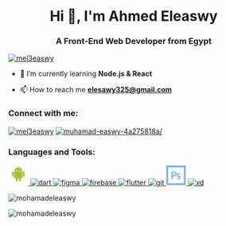 <h1 align="center">Hi 👋, I'm Ahmed Eleaswy</h1>
<h3 align="center">A Front-End Web Developer from Egypt</h3>

<p align="left"> <a href="https://twitter.com/AhmedEleaswy3" target="blank"><img src="https://img.shields.io/twitter/follow/mel3easwy?logo=twitter&style=for-the-badge" alt="mel3easwy" /></a> </p>

- 🌱 I’m currently learning **Node.js & React**

- 📫 How to reach me **elesawy325@gmail.com**

<h3 align="left">Connect with me:</h3>
<p align="left">
<a href="https://twitter.com/AhmedEleaswy3" target="blank"><img align="center" src="https://raw.githubusercontent.com/rahuldkjain/github-profile-readme-generator/master/src/images/icons/Social/twitter.svg" alt="mel3easwy" height="30" width="40" /></a>
<a href="https://linkedin.com/in/ahmed-eleaswy/" target="blank"><img align="center" src="https://raw.githubusercontent.com/rahuldkjain/github-profile-readme-generator/master/src/images/icons/Social/linked-in-alt.svg" alt="muhamad-easwy-4a275818a/" height="30" width="40" /></a>
</p>
<h3 align="left">Languages and Tools:</h3>
<p align="left"> <a href="https://developer.android.com" target="_blank" rel="noreferrer"> <img src="https://raw.githubusercontent.com/devicons/devicon/master/icons/android/android-original-wordmark.svg" alt="android" width="40" height="40"/> </a> <a href="https://dart.dev" target="_blank" rel="noreferrer"> <img src="https://www.vectorlogo.zone/logos/dartlang/dartlang-icon.svg" alt="dart" width="40" height="40"/> </a> <a href="https://www.figma.com/" target="_blank" rel="noreferrer"> <img src="https://www.vectorlogo.zone/logos/figma/figma-icon.svg" alt="figma" width="40" height="40"/> </a> <a href="https://firebase.google.com/" target="_blank" rel="noreferrer"> <img src="https://www.vectorlogo.zone/logos/firebase/firebase-icon.svg" alt="firebase" width="40" height="40"/> </a> <a href="https://flutter.dev" target="_blank" rel="noreferrer"> <img src="https://www.vectorlogo.zone/logos/flutterio/flutterio-icon.svg" alt="flutter" width="40" height="40"/> </a> <a href="https://git-scm.com/" target="_blank" rel="noreferrer"> <img src="https://www.vectorlogo.zone/logos/git-scm/git-scm-icon.svg" alt="git" width="40" height="40"/> </a> <a href="https://www.photoshop.com/en" target="_blank" rel="noreferrer"> <img src="https://raw.githubusercontent.com/devicons/devicon/master/icons/photoshop/photoshop-line.svg" alt="photoshop" width="40" height="40"/> </a> <a href="https://www.adobe.com/products/xd.html" target="_blank" rel="noreferrer"> <img src="https://cdn.worldvectorlogo.com/logos/adobe-xd.svg" alt="xd" width="40" height="40"/> </a> </p>

<p><img align="center" style='display:block;margin:auto' src="https://github-readme-stats.vercel.app/api/top-langs?username=mohamadeleaswy&show_icons=true&locale=en&layout=compact" alt="mohamadeleaswy" /></p>

<p><img align="center" style='display:block;margin:auto' src="https://github-readme-streak-stats.herokuapp.com/?user=mohamadeleaswy&" alt="mohamadeleaswy" /></p>

